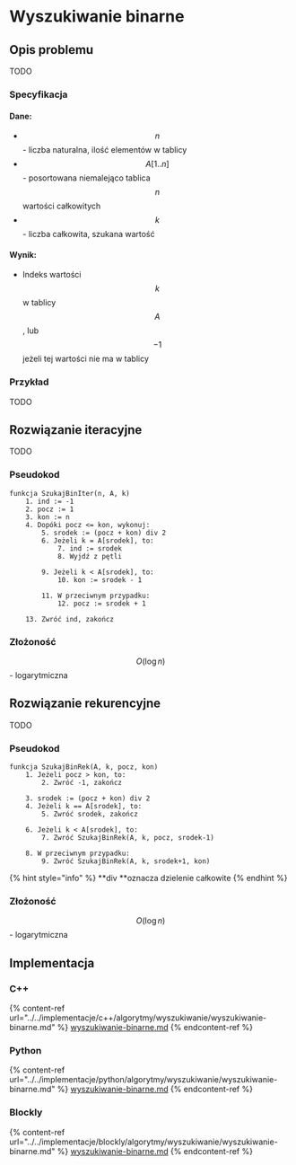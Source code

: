 # Wyszukiwanie binarne

## Opis problemu

TODO

### Specyfikacja

#### Dane:

* $$n$$ - liczba naturalna, ilość elementów w tablicy
* $$A[1..n]$$ - posortowana niemalejąco tablica $$n$$ wartości całkowitych
* $$k$$ - liczba całkowita, szukana wartość

#### Wynik:

* Indeks wartości $$k$$ w tablicy $$A$$, lub $$-1$$ jeżeli tej wartości nie ma w tablicy

### Przykład

TODO

## Rozwiązanie iteracyjne

TODO

### Pseudokod

```
funkcja SzukajBinIter(n, A, k)
    1. ind := -1
    2. pocz := 1
    3. kon := n
    4. Dopóki pocz <= kon, wykonuj:
        5. srodek := (pocz + kon) div 2
        6. Jeżeli k = A[srodek], to:
            7. ind := srodek
            8. Wyjdź z pętli
        
        9. Jeżeli k < A[srodek], to:
            10. kon := srodek - 1
        
        11. W przeciwnym przypadku:
            12. pocz := srodek + 1

    13. Zwróć ind, zakończ
```

### Złożoność

$$O(\log n)$$ - logarytmiczna

## Rozwiązanie rekurencyjne

TODO

### Pseudokod

```
funkcja SzukajBinRek(A, k, pocz, kon)
    1. Jeżeli pocz > kon, to:
        2. Zwróć -1, zakończ
    
    3. srodek := (pocz + kon) div 2
    4. Jeżeli k == A[srodek], to:
        5. Zwróć srodek, zakończ
    
    6. Jeżeli k < A[srodek], to:
        7. Zwróć SzukajBinRek(A, k, pocz, srodek-1)
    
    8. W przeciwnym przypadku:
        9. Zwróć SzukajBinRek(A, k, srodek+1, kon)
```

{% hint style="info" %}
**div **oznacza dzielenie całkowite
{% endhint %}

### Złożoność 

$$O(\log n)$$ - logarytmiczna

## Implementacja

### C++

{% content-ref url="../../implementacje/c++/algorytmy/wyszukiwanie/wyszukiwanie-binarne.md" %}
[wyszukiwanie-binarne.md](../../implementacje/c++/algorytmy/wyszukiwanie/wyszukiwanie-binarne.md)
{% endcontent-ref %}

### Python

{% content-ref url="../../implementacje/python/algorytmy/wyszukiwanie/wyszukiwanie-binarne.md" %}
[wyszukiwanie-binarne.md](../../implementacje/python/algorytmy/wyszukiwanie/wyszukiwanie-binarne.md)
{% endcontent-ref %}

### Blockly

{% content-ref url="../../implementacje/blockly/algorytmy/wyszukiwanie/wyszukiwanie-binarne.md" %}
[wyszukiwanie-binarne.md](../../implementacje/blockly/algorytmy/wyszukiwanie/wyszukiwanie-binarne.md)
{% endcontent-ref %}
